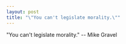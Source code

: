 ```yaml
--- 
layout: post
title: "\"You can't legislate morality.\""
---
```

"You can't legislate morality."
-- Mike Gravel


